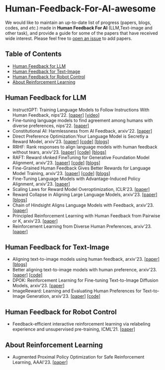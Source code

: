 # Human-Feedback-For-AI-awesome
We would like to maintain an up-to-date list of progress (papers, blogs, codes, and *etc.*) made in **Human Feedback For AI** (LLM,Text-image and other task), and provide a guide for some of the papers that have received wide interest.
Please feel free to [open an issue](Fhujinwu/Human-Feedback-For-LLM-awesome) to add papers.

## <a name="toc">Table of Contents</a>

- <a href="#human-feedback-LLM">Human Feedback for LLM</a>
- <a href="#human-feedback-Text-image">Human Feedback for Text-Image</a>
- <a href="#human-feedback-Robot-control">Human Feedback for Robot Control</a>
- <a href="#about-RL">About Reinforcement Learning</a>

## <a name="human-feedback-LLM">Human Feedback for LLM</a>
* InstructGPT: Training Language Models to Follow Instructions With Human Feedback, nips'22. [[paper]](https://proceedings.neurips.cc/paper_files/paper/2022/file/b1efde53be364a73914f58805a001731-Paper-Conference.pdf) [[video]](https://www.bilibili.com/video/BV1hd4y187CR/)
* Fine-tuning language models to find agreement among humans with diverse preferences, nips'22. [[paper]](https://proceedings.neurips.cc/paper_files/paper/2022/file/f978c8f3b5f399cae464e85f72e28503-Paper-Conference.pdf)
* Constitutional AI: Harmlessness from AI Feedback, arxiv'22. [[paper]](https://arxiv.org/pdf/2212.08073.pdf)
* Direct Preference Optimization:Your Language Model is Secretly a Reward Model, arxiv'23. [[paper]](https://arxiv.org/pdf/2305.18290.pdf) [[code]](https://github.com/eric-mitchell/direct-preference-optimization) [[blogs]](https://zhuanlan.zhihu.com/p/634705904)
* RRHF: Rank responses to align language models with human feedback without tears, arxiv'23. [[paper]](https://arxiv.org/pdf/2304.05302.pdf) [[code]](https://github.com/GanjinZero/RRHF) [[blogs]](https://mp.weixin.qq.com/s/MiToPmFuNXY9wJcKH7pZPw)
* RAFT: Reward rAnked FineTuning for Generative Foundation Model Alignment, arxiv'23. [[paper]](https://arxiv.org/pdf/2304.06767.pdf) [[code]](https://github.com/OptimalScale/LMFlow) [[blogs]](https://mp.weixin.qq.com/s/rhO0bE8CCQsQzsH3kdTbCA)
* Fine-Grained Human Feedback Gives Better Rewards for Language Model Training, arxiv'23. [[paper]](https://arxiv.org/pdf/2306.01693.pdf) [[code]](https://github.com/allenai/FineGrainedRLHF) [[blogs]](https://mp.weixin.qq.com/s/iqf6Tw2iyYNAUoAj3f1MNw)
* Fine-Tuning Language Models with Advantage-Induced Policy Alignment, arxiv'23. [[paper]](https://arxiv.org/pdf/2306.02231.pdf)
* Scaling Laws for Reward Model Overoptimization, ICLR'23. [[paper]](https://proceedings.mlr.press/v202/gao23h/gao23h.pdf)
* Reward Collapse in Aligning Large Language Models, arxiv'23. [[paper]](https://arxiv.org/pdf/2305.17608.pdf) [[blogs]](https://mp.weixin.qq.com/s/REqLcA9CMEM8M7DYZpuC-Q)
* Chain of Hindsight Aligns Language Models with Feedback, arxiv'23. [[paper]](https://arxiv.org/pdf/2302.02676.pdf)
* Principled Reinforcement Learning with Human Feedback from Pairwise or K, arxiv'23. [[paper]](https://arxiv.org/pdf/2301.11270.pdf)
* Reinforcement Learning from Diverse Human Preferences, arxiv'23. [[paper]](https://arxiv.org/pdf/2301.11774.pdf)

## <a name="human-feedback-Text-image">Human Feedback for Text-Image</a>
* Aligning text-to-image models using human feedback, arxiv'23. [[paper]](https://arxiv.org/pdf/2302.12192.pdf)  [[blogs]](https://mp.weixin.qq.com/s/FrqpybryiJ-ikO4ZVeISIg)
* Better aligning text-to-image models with human preference, arxiv'23. [[paper]](https://arxiv.org/pdf/2303.14420.pdf) [[code]](https://github.com/tgxs002/align_sd)
* DPOK: Reinforcement Learning for Fine-tuning Text-to-Image Diffusion Models, arxiv'23. [[paper]](https://arxiv.org/pdf/2305.16381.pdf)
* ImageReward: Learning and Evaluating Human Preferences for Text-to-Image Generation, arxiv'23. [[paper]](https://arxiv.org/pdf/2304.05977.pdf) [[code]](https://github.com/THUDM/ImageReward)

## <a name="human-feedback-Robot-control">Human Feedback for Robot Control</a>
* Feedback-efficient interactive reinforcement learning via relabeling experience and unsupervised pre-training, ICML'21. [[paper]](https://proceedings.mlr.press/v139/lee21i.html)

## <a name="about-RL">About Reinforcement Learning</a>
* Augmented Proximal Policy Optimization for Safe Reinforcement Learning, AAAI'23. [[paper]](https://ojs.aaai.org/index.php/AAAI/article/view/25888)
